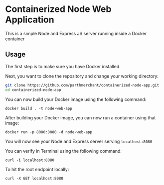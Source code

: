 # Containerized Node Web Application
This is a simple Node and Express JS server running inside a Docker container

## Usage

The first step is to make sure you have Docker installed.

Next, you want to clone the repository and change your working directory: 

```sh
git clone https://github.com/parthmerchant/containerized-node-app.git
cd containerized-node-app
```

You can now build your Docker image using the following command:
```
docker build . -t node-web-app
```

After building your Docker image, you can now run a container using that image:
```
docker run -p 8080:8080 -d node-web-app
```

You will now see your Node and Express server serving `localhost:8080`

You can verify in Terminal using the following command:
```
curl -i localhost:8080
```

To hit the root endpoint locally:

```
curl -X GET localhost:8080
```


